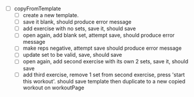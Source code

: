 - [ ] copyFromTemplate
	- [ ] create a new template. 
	- [ ] save it blank, should produce error message
	- [ ] add exercise with no sets, save it, should save
	- [ ] open again, add blank set, attempt save, should produce error message
	- [ ] make reps negative, attempt save should produce error message
	- [ ] update set to be valid, save, should save
	- [ ] open again, add second exercise with its own 2 sets, save it, should save
	- [ ] add third exercise, remove 1 set from second exercise, press 'start this workout'. should save template then duplicate to a new copied workout on workoutPage